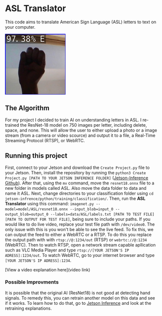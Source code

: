 # ASL Translator

This code aims to translate American Sign Language (ASL) letters to text on your computer. 

![97% E](E-out.jpg?raw=true "97% E")

## The Algorithm

For my project I decided to train AI on understanding letters in ASL. I re-trained the ResNet-18 model on 750 images per letter, including delete, space, and none. This will allow the user to either upload a photo or a image stream (from a camera or video scource) and output it to a file, a Real-Time Streaming Protocol (RTSP), or WebRTC. 

## Running this project

First, connect to your Jetson and download the `Create Project.py` file to your Jetson. Then, install the repository by running the `python3 Create Project.py [PATH TO YOUR JETSON INFERENCE FOLDER]` ([Jetson-Inference Github](https://github.com/dusty-nv/jetson-inference)). After that, using the `mv` command, move the `resnet18.onnx` file to a new folder in models called ASL. Also move the data folder to data and name it ASL. Next, change directories to your classification folder using `cd jetson-infrence/python/training/classification/`. Then, run the **ASL Translator** using this command: `imagenet.py --model=model/ASL/resnet18.onnx --input_blob=input_0 --output_blob=output_0 --labels=data/ASL/labels.txt [PATH TO TEST FILE] [PATH TO OUTPUT FOR TEST FILE]`, being sure to include your paths. If you would like to do live video, replace your test file path with `/dev/video0`. The only issue with this is you won't be able to see the live feed. To fix this, we can output the feed to either a WebRTC or a RTSP. To do this you replace the output path with with `rtsp://@:1234/out` (RTSP) or `webrtc://@:1234` (WebRTC). Then to watch RTSP, open a network stream capable apllication such as VLC Media Player and type `rtsp://[YOUR JETSON'S IP ADRESS]:1234/out`. To watch WebRTC, go to your internet browser and type `[YOUR JETSON'S IP ADRESS]:1234`. 

[View a video explanation here](video link)

### Possible Improvments

It is possible that the original AI (ResNet18) is not good at detecting hand signals. To remedy this, you can retrain another model on this data and see if it works. To learn how to do that, go to [Jetson Inference](https://github.com/dusty-nv/jetson-inference/tree/master) and look at the retraining explanations. 
